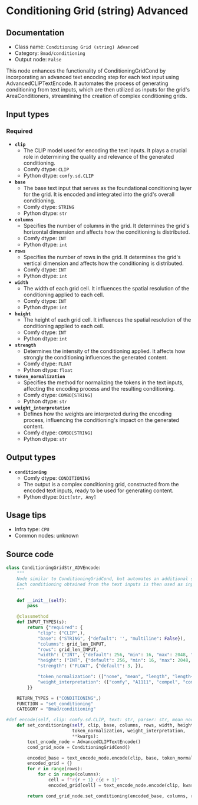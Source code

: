 # Conditioning Grid (string) Advanced
## Documentation
- Class name: `Conditioning Grid (string) Advanced`
- Category: `Bmad/conditioning`
- Output node: `False`

This node enhances the functionality of ConditioningGridCond by incorporating an advanced text encoding step for each text input using AdvancedCLIPTextEncode. It automates the process of generating conditioning from text inputs, which are then utilized as inputs for the grid's AreaConditioners, streamlining the creation of complex conditioning grids.
## Input types
### Required
- **`clip`**
    - The CLIP model used for encoding the text inputs. It plays a crucial role in determining the quality and relevance of the generated conditioning.
    - Comfy dtype: `CLIP`
    - Python dtype: `comfy.sd.CLIP`
- **`base`**
    - The base text input that serves as the foundational conditioning layer for the grid. It is encoded and integrated into the grid's overall conditioning.
    - Comfy dtype: `STRING`
    - Python dtype: `str`
- **`columns`**
    - Specifies the number of columns in the grid. It determines the grid's horizontal dimension and affects how the conditioning is distributed.
    - Comfy dtype: `INT`
    - Python dtype: `int`
- **`rows`**
    - Specifies the number of rows in the grid. It determines the grid's vertical dimension and affects how the conditioning is distributed.
    - Comfy dtype: `INT`
    - Python dtype: `int`
- **`width`**
    - The width of each grid cell. It influences the spatial resolution of the conditioning applied to each cell.
    - Comfy dtype: `INT`
    - Python dtype: `int`
- **`height`**
    - The height of each grid cell. It influences the spatial resolution of the conditioning applied to each cell.
    - Comfy dtype: `INT`
    - Python dtype: `int`
- **`strength`**
    - Determines the intensity of the conditioning applied. It affects how strongly the conditioning influences the generated content.
    - Comfy dtype: `FLOAT`
    - Python dtype: `float`
- **`token_normalization`**
    - Specifies the method for normalizing the tokens in the text inputs, affecting the encoding process and the resulting conditioning.
    - Comfy dtype: `COMBO[STRING]`
    - Python dtype: `str`
- **`weight_interpretation`**
    - Defines how the weights are interpreted during the encoding process, influencing the conditioning's impact on the generated content.
    - Comfy dtype: `COMBO[STRING]`
    - Python dtype: `str`
## Output types
- **`conditioning`**
    - Comfy dtype: `CONDITIONING`
    - The output is a complex conditioning grid, constructed from the encoded text inputs, ready to be used for generating content.
    - Python dtype: `Dict[str, Any]`
## Usage tips
- Infra type: `CPU`
- Common nodes: unknown


## Source code
```python
class ConditioningGridStr_ADVEncode:
    """
    Node similar to ConditioningGridCond, but automates an additional step, using a ClipTextEncode per text input.
    Each conditioning obtained from the text inputs is then used as input for the Grid's AreaConditioners.
    """

    def __init__(self):
        pass

    @classmethod
    def INPUT_TYPES(s):
        return {"required": {
            "clip": ("CLIP",),
            "base": ("STRING", {"default": '', "multiline": False}),
            "columns": grid_len_INPUT,
            "rows": grid_len_INPUT,
            "width": ("INT", {"default": 256, "min": 16, "max": 2048, "step": 1}),
            "height": ("INT", {"default": 256, "min": 16, "max": 2048, "step": 1}),
            "strength": ("FLOAT", {"default": 3, }),

            "token_normalization": (["none", "mean", "length", "length+mean"],),
            "weight_interpretation": (["comfy", "A1111", "compel", "comfy++", "down_weight"],)
        }}

    RETURN_TYPES = ("CONDITIONING",)
    FUNCTION = "set_conditioning"
    CATEGORY = "Bmad/conditioning"

#def encode(self, clip: comfy.sd.CLIP, text: str, parser: str, mean_normalization: bool, multi_conditioning: bool, use_old_emphasis_implementation: bool, use_CFGDenoiser:bool,with_SDXL=False,text_g="",text_l=""):
    def set_conditioning(self, clip, base, columns, rows, width, height, strength,
                         token_normalization, weight_interpretation,
                         **kwargs):
        text_encode_node = AdvancedCLIPTextEncode()
        cond_grid_node = ConditioningGridCond()

        encoded_base = text_encode_node.encode(clip, base, token_normalization, weight_interpretation,'disable')[0]
        encoded_grid = {}
        for r in range(rows):
            for c in range(columns):
                cell = f"r{r + 1}_c{c + 1}"
                encoded_grid[cell] = text_encode_node.encode(clip, kwargs[cell], token_normalization, weight_interpretation,'disable')[0]

        return cond_grid_node.set_conditioning(encoded_base, columns, rows, width, height, strength, **encoded_grid)

```
